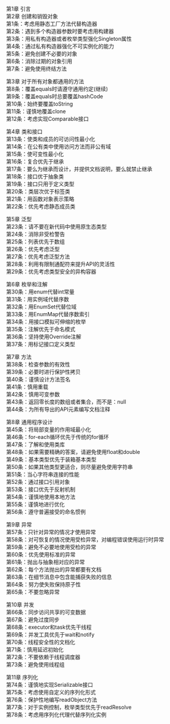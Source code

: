 第1章 引言<br>
第2章 创建和销毁对象<br>
第1条：考虑用静态工厂方法代替构造器<br>
第2条：遇到多个构造器参数时要考虑用构建器<br>
第3条：用私有构造器或者枚举类型强化Singleton属性<br>
第4条：通过私有构造器强化不可实例化的能力<br>
第5条：避免创建不必要的对象<br>
第6条：消除过期的对象引用<br>
第7条：避免使用终结方法<br>

第3章 对于所有对象都通用的方法<br>
第8条：覆盖equals时请遵守通用约定(继续)<br>
第9条：覆盖equals时总要覆盖hashCode<br>
第10条：始终要覆盖toString<br>
第11条：谨慎地覆盖clone<br>
第12条：考虑实现Comparable接口<br>

第4章 类和接口<br>
第13条：使类和成员的可访问性最小化<br>
第14条：在公有类中使用访问方法而非公有域<br>
第15条：使可变性最小化<br>
第16条：复合优先于继承<br>
第17条：要么为继承而设计，并提供文档说明，要么就禁止继承<br>
第18条：接口优于抽象类<br>
第19条：接口只用于定义类型<br>
第20条：类层次优于标签类<br>
第21条：用函数对象表示策略<br>
第22条：优先考虑静态成员类<br>

第5章 泛型<br>
第23条：请不要在新代码中使用原生态类型<br>
第24条：消除非受检警告<br>
第25条：列表优先于数组<br>
第26条：优先考虑泛型<br>
第27条：优先考虑泛型方法<br>
第28条：利用有限制通配符来提升API的灵活性<br>
第29条：优先考虑类型安全的异构容器<br>

第6章 枚举和注解<br>
第30条：用enum代替int常量<br>
第31条：用实例域代替序数<br>
第32条：用EnumSet代替位域<br>
第33条：用EnumMap代替序数索引<br>
第34条：用接口模拟可伸缩的枚举<br>
第35条：注解优先于命名模式<br>
第36条：坚持使用Override注解<br>
第37条：用标记接口定义类型<br>

第7章 方法<br>
第38条：检查参数的有效性<br>
第39条：必要时进行保护性拷贝<br>
第40条：谨慎设计方法签名<br>
第41条：慎用重载<br>
第42条：慎用可变参数<br>
第43条：返回零长度的数组或者集合，而不是：null<br>
第44条：为所有导出的API元素编写文档注释<br>

第8章 通用程序设计<br>
第45条：将局部变量的作用域最小化<br>
第46条：for-each循环优先于传统的for循环<br>
第47条：了解和使用类库<br>
第48条：如果需要精确的答案，请避免使用float和double<br>
第49条：基本类型优先于装箱基本类型<br>
第50条：如果其他类型更适合，则尽量避免使用字符串<br>
第51条：当心字符串连接的性能<br>
第52条：通过接口引用对象<br>
第53条：接口优先于反射机制<br>
第54条：谨慎地使用本地方法<br>
第55条：谨慎地进行优化<br>
第56条：遵守普遍接受的命名惯例<br>

第9章 异常<br>
第57条：只针对异常的情况才使用异常<br>
第58条：对可恢复的情况使用受检异常，对编程错误使用运行时异常<br>
第59条：避免不必要地使用受检的异常<br>
第60条：优先使用标准的异常<br>
第61条：抛出与抽象相对应的异常<br>
第62条：每个方法抛出的异常都要有文档<br>
第63条：在细节消息中包含能捕获失败的信息<br>
第64条：努力使失败保持原子性<br>
第65条：不要忽略异常<br>

第10章 并发<br>
第66条：同步访问共享的可变数据<br>
第67条：避免过度同步<br>
第68条：executor和task优先干线程<br>
第69条：并发工具优先于wait和notify<br>
第70条：线程安全性的文档化<br>
第71条：慎用延迟初始化<br>
第72条：不要依赖于线程调度器<br>
第73条：避免使用线程组<br>

第11章 序列化<br>
第74条：谨慎地实现Serializable接口<br>
第75条：考虑使用自定义的序列化形式<br>
第76条：保护性地编写readObject方法<br>
第77条：对于实例控制，枚举类型优先于readResolve<br>
第78条：考虑用序列化代理代替序列化实例<br>
